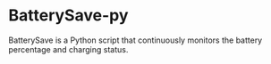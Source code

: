 # BatterySave-py
BatterySave is a Python script that continuously monitors the battery percentage and charging status.
